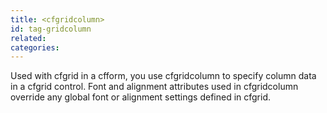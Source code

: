 ```yaml
---
title: <cfgridcolumn>
id: tag-gridcolumn
related:
categories:
---
```


Used with cfgrid in a cfform, you use cfgridcolumn to specify column data in a cfgrid control. Font and alignment
  attributes used in cfgridcolumn override any global font or alignment settings defined in cfgrid.